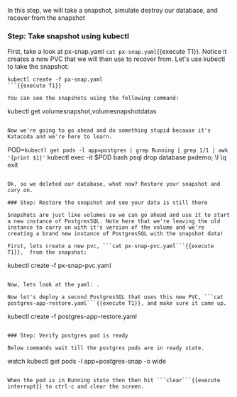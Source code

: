 In this step, we will take a snapshot, simulate destroy our database, and recover from the snapshot

### Step: Take snapshot using kubectl

First, take a look at px-snap.yaml ```cat px-snap.yaml```{{execute T1}}. Notice it creates a new PVC that we will then use to recover from. Let's use kubectl to take the snapshot:

```
kubectl create -f px-snap.yaml
```{{execute T1}}

You can see the snapshots using the following command:
```
kubectl get volumesnapshot,volumesnapshotdatas
```{{execute T1}}

Now we're going to go ahead and do something stupid because it's Katacoda and we're here to learn.

```
POD=`kubectl get pods -l app=postgres | grep Running | grep 1/1 | awk '{print $1}'`
kubectl exec -it $POD bash
psql
drop database pxdemo;
\l
\q
exit
```{{execute T1}}

Ok, so we deleted our database, what now? Restore your snapshot and cary on.

### Step: Restore the snapshot and see your data is still there

Snapshots are just like volumes so we can go ahead and use it to start a new instance of PostgresSQL. Note here that we're leaving the old instance to carry on with it's version of the volume and we're creating a brand new instance of PostgresSQL with the snapshot data!

First, lets create a new pvc, ```cat px-snap-pvc.yaml```{{execute T1}},  from the snapshot:
```
kubectl create -f px-snap-pvc.yaml
```{{execute T1}}

Now, lets look at the yaml: .

Now let's deploy a second PostgresSQL that uses this new PVC, ```cat postgres-app-restore.yaml```{{execute T1}}, and make sure it came up.
```
kubectl create -f postgres-app-restore.yaml
```{{execute T1}}

### Step: Verify postgres pod is ready

Below commands wait till the postgres pods are in ready state.
```
watch kubectl get pods -l app=postgres-snap -o wide
```{{execute T1}}

When the pod is in Running state then then hit ```clear```{{execute interrupt}} to ctrl-c and clear the screen.

